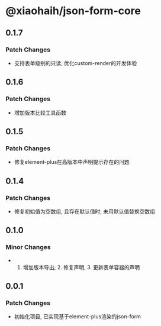 # @xiaohaih/json-form-core

## 0.1.7

### Patch Changes

- 支持表单级别的只读, 优化custom-render的开发体验

## 0.1.6

### Patch Changes

- 增加版本比较工具函数

## 0.1.5

### Patch Changes

- 修复element-plus在高版本中声明提示存在的问题

## 0.1.4

### Patch Changes

- 修复初始值为空数组, 且存在默认值时, 未用默认值替换空数组

## 0.1.0

### Minor Changes

- 1. 增加版本导出; 2. 修复声明, 3. 更新表单容器的声明

## 0.0.1

### Patch Changes

- 初始化项目, 已实现基于element-plus渲染的json-form
